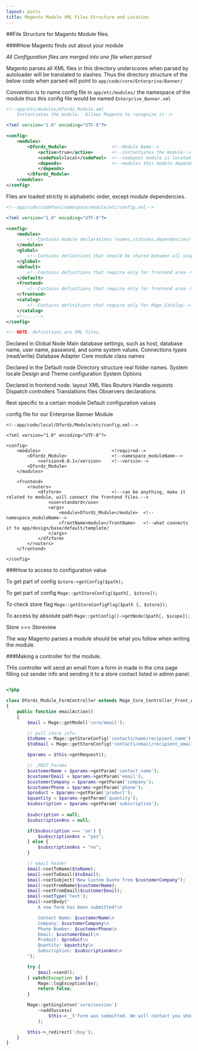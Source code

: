 ```yaml
---
layout: posts
title: Magento Module XML Files Structure and Location
---
```


##File Structure for Magento Module files.

####How Magento finds out about your module

_All Configuration files are merged into one file when parsed_

Magento parses all XML files in this directory
underscores when parsed by autoloader will be translated to slashes.
Thus the directory structure of the below code when parsed will point to `app/code/core/Enterprise/Banner/`

Convention is to name config file in `app/etc/modules/` the namespace of the module thus this config file would be named `Enterprise_Banner.xml`

```xml
<!--app/etc/modules/Dfordz_Module.xml
    Instantiates the module.  Allows Magento to recognize it-->

<?xml version="1.0" encoding="UTF-8"?>

<config>
    <modules>
        <Dfordz_Module>                 <!--Module Name-->
            <active>true</active>       <!--instantiates the module-->
            <codePool>local</codePool>  <!--codepool module is located in, core, community, local-->
            <depends>                   <!--modules this module depends on-->
            </depends>
        </Dfordz_Module>
    </modules>
</config>
```

Files are loaded strictly in alphabetic order, except module dependencies.

```xml
<!--app/code/codePool/namespace/module/etc/config.xml-->

<?xml version="1.0" encoding="UTF-8"?>

<config>
    <modules>
        <!--Contains module declarations (names,statuses,dependencies)-->
    </modules>
    <global>
        <!--Contains definitions that should be shared between all scopes-->
    </global>
    <default>
        <!--Contains definitions that require only for frontend area-->
    </default>
    <frontend>
        <!--Contains definitions that require only for frontend area-->
    </frontend>
    <catalog>
        <!--Contains definitions that require only for Mage_Catalog-->
    </catalog>
    <!--...-->
</config>

<!--NOTE: definitions are XML files.

```
Declared in Global Node
  Main database settings, such as host, database name, user name, password, and some system values.
  Connections types (read/write)
  Database Adapter
  Core module class names

Declared in the Default node
  Directory structure real folder names.
  System locale
  Design and Theme configuration
  System Options

Declared in frontend node.
  layout XML files
  Routers
    Handle requests
    Dispatch controllers
  Translations files
  Observers declarations

Rest specific to a certain module
  Default configuration values

config file for our Enterprise Banner Module

```
<!--app/code/local/Dfordz/Module/etc/config.xml-->

<?xml version="1.0" encoding="UTF-8"?>

<config>
    <modules>                           <!required-->
        <Dfordz_Module>                 <!--namespace_moduleName-->
            <version>0.0.1</version>    <!--version-->
        <Dfordz_Module>
    </modules>

    <frontend>
        <routers>
            <dfzform>                   <!--can be anything, make it related to module, will connect the frontend files.-->
                <use>standard</use>
                <args>
                    <module>Dfordz_Module</module>  <!--namespace_moduleName-->
                    <frontName>module</frontName>   <!--what connects it to app/design/base/default/template/
                </args>
            </dfzform>
        </routers>
    </frontend>

</config>
```

###How to access to configuration value

To get part of config
`$store->getConfig($path);`

To get part of config
`Mage::getStoreConfig($path[, $store]);`

To check store flag
`Mage::getStoreConfigFlag($path {, $store});`

To access by absolute path
`Mage::getConfig()->getNode($path[, $scope]);`

Store === Storeview

The way Magento parses a module should be what you follow when writing the module.


###Making a controller for the module.

THis controller will send an email from a form in made in the cms page filling out sender info and sending it to a store contact listed in admin panel.

```php

<?php

class Dfordz_Module_FormController extends Mage_Core_Controller_Front_Action 
{
    public function emailAction() 
    {
        $mail = Mage::getModel('core/email');

        // pull store info.
        $toName = Mage::getStoreConfig('contacts/name/recipient_name');
        $toEmail = Mage::getStoreConfig('contacts/email/recipient_email');

		$params = $this->getRequest();

        // _POST Params
        $customerName = $params->getParam('contact_name');
        $customerEmail = $params->getParam('email');
		$customerCompany = $params->getParam('company');
		$customerPhone = $params->getParam('phone');
		$product = $params->getParam('product');
		$quantity = $params->getParam('quantity');
		$subscription = $params->getParam('subscription');
		
		$subcription = null;
		$subscriptionAns = null;

		if($subscription === 'on') {
			$subscriptionAns = "yes";
		} else {
			$subscriptionAns = "no";
		}

		// email header
        $mail->setToName($toName);
        $mail->setToEmail($toEmail);
        $mail->setSubject("New Custom Quote from $customerCompany");
        $mail->setFromName($customerName);
        $mail->setFromEmail($customerEmail);
        $mail->setType('text');
        $mail->setBody("
            A new form has been submitted!\n

            Contact Name: $customerName\n
			Company: $customerCompany\n
			Phone Number: $customerPhone\n
			Email: $customerEmail\n
			Product: $product\n
			Quantity: $quantity\n
			Subscription: $subscriptionAns\n
        ");

        try {
            $mail->send();
        } catch(Exception $e) {
            Mage::logException($e);
            return false;
        }

        Mage::getSingleton('core/session')
            ->addSuccess(
                $this->__('Form was submitted. We will contact you shortly.')
            );

        $this->_redirect('/buy');
    }
}
```

